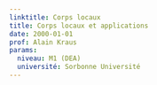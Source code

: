 ```yaml
---
linktitle: Corps locaux
title: Corps locaux et applications
date: 2000-01-01
prof: Alain Kraus
params:
  niveau: M1 (DEA)
  université: Sorbonne Université
---
```

